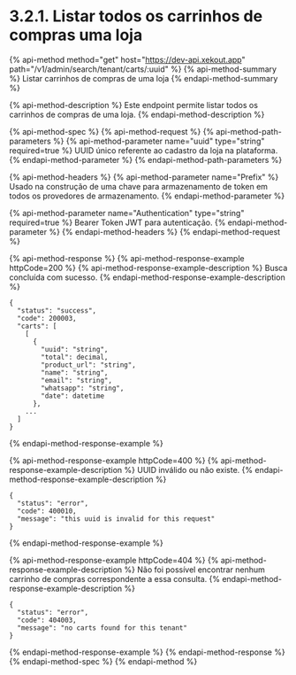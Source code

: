# 3.2.1. Listar todos os carrinhos de compras uma loja

{% api-method method="get" host="https://dev-api.xekout.app" path="/v1/admin/search/tenant/carts/:uuid" %}
{% api-method-summary %}
Listar carrinhos de compras de uma loja
{% endapi-method-summary %}

{% api-method-description %}
Este endpoint permite listar todos os carrinhos de compras de uma loja.
{% endapi-method-description %}

{% api-method-spec %}
{% api-method-request %}
{% api-method-path-parameters %}
{% api-method-parameter name="uuid" type="string" required=true %}
UUID único referente ao cadastro da loja na plataforma.
{% endapi-method-parameter %}
{% endapi-method-path-parameters %}

{% api-method-headers %}
{% api-method-parameter name="Prefix" %}
Usado na construção de uma chave para armazenamento de token em todos os provedores de armazenamento.
{% endapi-method-parameter %}

{% api-method-parameter name="Authentication" type="string" required=true %}
Bearer Token JWT para autenticação.
{% endapi-method-parameter %}
{% endapi-method-headers %}
{% endapi-method-request %}

{% api-method-response %}
{% api-method-response-example httpCode=200 %}
{% api-method-response-example-description %}
Busca concluída com sucesso.
{% endapi-method-response-example-description %}

```text
{
  "status": "success",
  "code": 200003,
  "carts": [
    [
      {
        "uuid": "string",
        "total": decimal,
        "product_url": "string",
        "name": "string",
        "email": "string",
        "whatsapp": "string",
        "date": datetime
      },
    ...
  ]
}
```
{% endapi-method-response-example %}

{% api-method-response-example httpCode=400 %}
{% api-method-response-example-description %}
UUID inválido ou não existe.
{% endapi-method-response-example-description %}

```text
{
  "status": "error",
  "code": 400010,
  "message": "this uuid is invalid for this request"
}
```
{% endapi-method-response-example %}

{% api-method-response-example httpCode=404 %}
{% api-method-response-example-description %}
Não foi possível encontrar nenhum carrinho de compras correspondente a essa consulta.
{% endapi-method-response-example-description %}

```text
{
  "status": "error",
  "code": 404003,
  "message": "no carts found for this tenant"
}
```
{% endapi-method-response-example %}
{% endapi-method-response %}
{% endapi-method-spec %}
{% endapi-method %}

